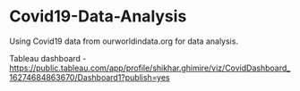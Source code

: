 # Covid19-Data-Analysis
Using Covid19 data from ourworldindata.org for data analysis.

Tableau dashboard - https://public.tableau.com/app/profile/shikhar.ghimire/viz/CovidDashboard_16274684863670/Dashboard1?publish=yes 

